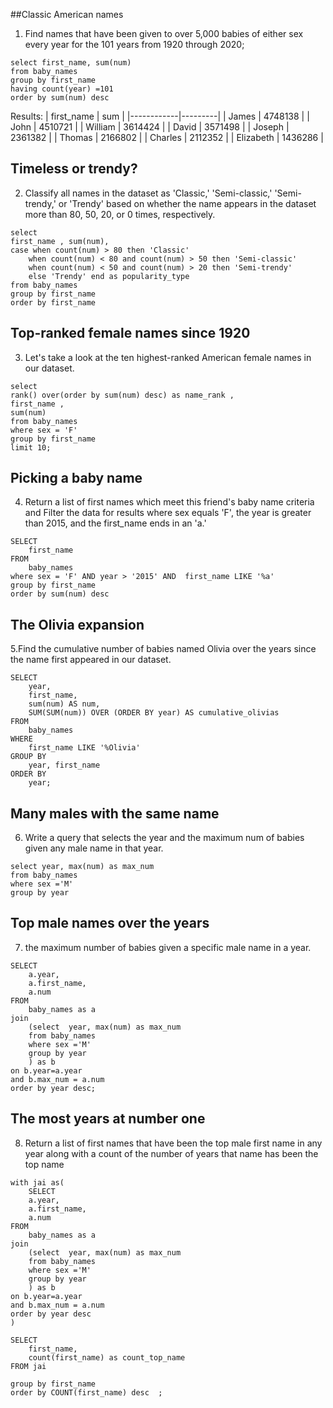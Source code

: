 
##Classic American names
1. Find names that have been given to over 5,000 babies of either sex every year for the 101 years from 1920 through 2020;
```
select first_name, sum(num) 
from baby_names
group by first_name
having count(year) =101
order by sum(num) desc
```
Results: 
| first_name | sum     |
|------------|---------|
| James      | 4748138 |
| John       | 4510721 |
| William    | 3614424 |
| David      | 3571498 |
| Joseph     | 2361382 |
| Thomas     | 2166802 |
| Charles    | 2112352 |
| Elizabeth  | 1436286 |
## Timeless or trendy?
2. Classify all names in the dataset as 'Classic,' 'Semi-classic,' 'Semi-trendy,' or 'Trendy' based on whether the name appears in the dataset more than 80, 50, 20, or 0 times, respectively.   
```
select
first_name , sum(num),
case when count(num) > 80 then 'Classic'
    when count(num) < 80 and count(num) > 50 then 'Semi-classic'
    when count(num) < 50 and count(num) > 20 then 'Semi-trendy'
    else 'Trendy' end as popularity_type
from baby_names
group by first_name 
order by first_name 
```
## Top-ranked female names since 1920
3. Let's take a look at the ten highest-ranked American female names in our dataset.
```
select 
rank() over(order by sum(num) desc) as name_rank , 
first_name , 
sum(num)
from baby_names
where sex = 'F'
group by first_name
limit 10;
```
## Picking a baby name
4. Return a list of first names which meet this friend's baby name criteria and Filter the data for results where sex equals 'F', the year is greater than 2015, and the first_name ends in an 'a.'
```
SELECT 
    first_name
FROM 
    baby_names
where sex = 'F' AND year > '2015' AND  first_name LIKE '%a'
group by first_name
order by sum(num) desc
```
 ## The Olivia expansion
5.Find the cumulative number of babies named Olivia over the years since the name first appeared in our dataset.
```
SELECT 
    year,
    first_name,
    sum(num) AS num,
    SUM(SUM(num)) OVER (ORDER BY year) AS cumulative_olivias
FROM 
    baby_names
WHERE 
    first_name LIKE '%Olivia'
GROUP BY 
    year, first_name
ORDER BY 
    year;
```
## Many males with the same name
6. Write a query that selects the year and the maximum num of babies given any male name in that year.
```
select year, max(num) as max_num
from baby_names
where sex ='M'
group by year
```
## Top male names over the years
7.  the maximum number of babies given a specific male name in a year.
```
SELECT 
    a.year,
    a.first_name,
    a.num
FROM 
    baby_names as a
join 
    (select  year, max(num) as max_num 
    from baby_names 
    where sex ='M'
    group by year
    ) as b
on b.year=a.year
and b.max_num = a.num
order by year desc;
```
## The most years at number one
8. Return a list of first names that have been the top male first name in any year along with a count of the number of years that name has been the top name
```
with jai as(
    SELECT 
    a.year,
    a.first_name,
    a.num
FROM 
    baby_names as a
join 
    (select  year, max(num) as max_num 
    from baby_names 
    where sex ='M'
    group by year
    ) as b
on b.year=a.year
and b.max_num = a.num
order by year desc
)

SELECT 
    first_name,
    count(first_name) as count_top_name
FROM jai
    
group by first_name
order by COUNT(first_name) desc  ;
```

